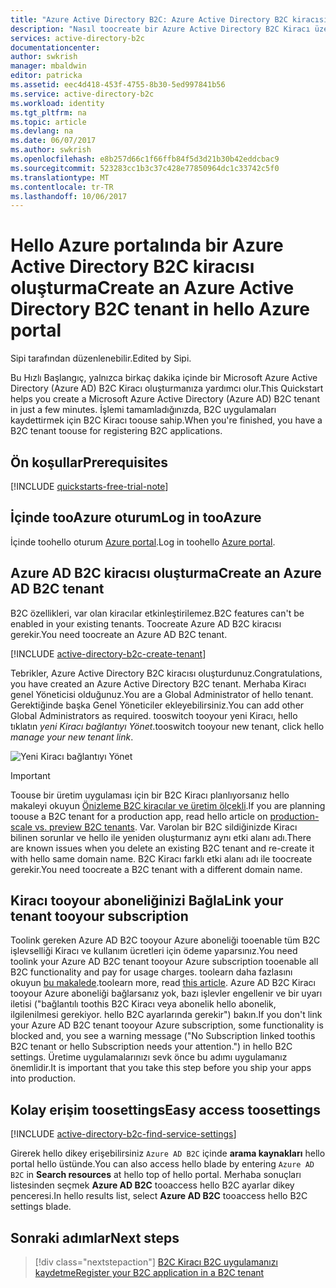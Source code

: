 ```yaml
---
title: "Azure Active Directory B2C: Azure Active Directory B2C kiracısı oluşturma | Microsoft Docs"
description: "Nasıl toocreate bir Azure Active Directory B2C Kiracı üzerinde bir konu"
services: active-directory-b2c
documentationcenter: 
author: swkrish
manager: mbaldwin
editor: patricka
ms.assetid: eec4d418-453f-4755-8b30-5ed997841b56
ms.service: active-directory-b2c
ms.workload: identity
ms.tgt_pltfrm: na
ms.topic: article
ms.devlang: na
ms.date: 06/07/2017
ms.author: swkrish
ms.openlocfilehash: e8b257d66c1f66ffb84f5d3d21b30b42eddcbac9
ms.sourcegitcommit: 523283cc1b3c37c428e77850964dc1c33742c5f0
ms.translationtype: MT
ms.contentlocale: tr-TR
ms.lasthandoff: 10/06/2017
---
```

# <a name="create-an-azure-active-directory-b2c-tenant-in-hello-azure-portal"></a><span data-ttu-id="d7f1c-103">Hello Azure portalında bir Azure Active Directory B2C kiracısı oluşturma</span><span class="sxs-lookup"><span data-stu-id="d7f1c-103">Create an Azure Active Directory B2C tenant in hello Azure portal</span></span>

<span data-ttu-id="d7f1c-104">Sipi tarafından düzenlenebilir.</span><span class="sxs-lookup"><span data-stu-id="d7f1c-104">Edited by Sipi.</span></span>

<span data-ttu-id="d7f1c-105">Bu Hızlı Başlangıç, yalnızca birkaç dakika içinde bir Microsoft Azure Active Directory (Azure AD) B2C Kiracı oluşturmanıza yardımcı olur.</span><span class="sxs-lookup"><span data-stu-id="d7f1c-105">This Quickstart helps you create a Microsoft Azure Active Directory (Azure AD) B2C tenant in just a few minutes.</span></span> <span data-ttu-id="d7f1c-106">İşlemi tamamladığınızda, B2C uygulamaları kaydettirmek için B2C Kiracı toouse sahip.</span><span class="sxs-lookup"><span data-stu-id="d7f1c-106">When you're finished, you have a B2C tenant toouse for registering B2C applications.</span></span>

## <a name="prerequisites"></a><span data-ttu-id="d7f1c-107">Ön koşullar</span><span class="sxs-lookup"><span data-stu-id="d7f1c-107">Prerequisites</span></span>

[!INCLUDE [quickstarts-free-trial-note](../../includes/quickstarts-free-trial-note.md)]

##  <a name="log-in-tooazure"></a><span data-ttu-id="d7f1c-108">İçinde tooAzure oturum</span><span class="sxs-lookup"><span data-stu-id="d7f1c-108">Log in tooAzure</span></span>

<span data-ttu-id="d7f1c-109">İçinde toohello oturum [Azure portal](https://portal.azure.com/).</span><span class="sxs-lookup"><span data-stu-id="d7f1c-109">Log in toohello [Azure portal](https://portal.azure.com/).</span></span>

## <a name="create-an-azure-ad-b2c-tenant"></a><span data-ttu-id="d7f1c-110">Azure AD B2C kiracısı oluşturma</span><span class="sxs-lookup"><span data-stu-id="d7f1c-110">Create an Azure AD B2C tenant</span></span>

<span data-ttu-id="d7f1c-111">B2C özellikleri, var olan kiracılar etkinleştirilemez.</span><span class="sxs-lookup"><span data-stu-id="d7f1c-111">B2C features can't be enabled in your existing tenants.</span></span> <span data-ttu-id="d7f1c-112">Toocreate Azure AD B2C kiracısı gerekir.</span><span class="sxs-lookup"><span data-stu-id="d7f1c-112">You need toocreate an Azure AD B2C tenant.</span></span>

[!INCLUDE [active-directory-b2c-create-tenant](../../includes/active-directory-b2c-create-tenant.md)]

<span data-ttu-id="d7f1c-113">Tebrikler, Azure Active Directory B2C kiracısı oluşturdunuz.</span><span class="sxs-lookup"><span data-stu-id="d7f1c-113">Congratulations, you have created an Azure Active Directory B2C tenant.</span></span> <span data-ttu-id="d7f1c-114">Merhaba Kiracı genel Yöneticisi olduğunuz.</span><span class="sxs-lookup"><span data-stu-id="d7f1c-114">You are a Global Administrator of hello tenant.</span></span> <span data-ttu-id="d7f1c-115">Gerektiğinde başka Genel Yöneticiler ekleyebilirsiniz.</span><span class="sxs-lookup"><span data-stu-id="d7f1c-115">You can add other Global Administrators as required.</span></span> <span data-ttu-id="d7f1c-116">tooswitch tooyour yeni Kiracı, hello tıklatın *yeni Kiracı bağlantıyı Yönet*.</span><span class="sxs-lookup"><span data-stu-id="d7f1c-116">tooswitch tooyour new tenant, click hello *manage your new tenant link*.</span></span>

![Yeni Kiracı bağlantıyı Yönet](./media/active-directory-b2c-get-started/manage-new-b2c-tenant-link.png)

> [!IMPORTANT]
> <span data-ttu-id="d7f1c-118">Toouse bir üretim uygulaması için bir B2C Kiracı planlıyorsanız hello makaleyi okuyun [Önizleme B2C kiracılar ve üretim ölçekli](active-directory-b2c-reference-tenant-type.md).</span><span class="sxs-lookup"><span data-stu-id="d7f1c-118">If you are planning toouse a B2C tenant for a production app, read hello article on [production-scale vs. preview B2C tenants](active-directory-b2c-reference-tenant-type.md).</span></span> <span data-ttu-id="d7f1c-119">Var. Varolan bir B2C sildiğinizde Kiracı bilinen sorunlar ve hello ile yeniden oluşturmanız aynı etki alanı adı.</span><span class="sxs-lookup"><span data-stu-id="d7f1c-119">There are known issues when you delete an existing B2C tenant and re-create it with hello same domain name.</span></span> <span data-ttu-id="d7f1c-120">B2C Kiracı farklı etki alanı adı ile toocreate gerekir.</span><span class="sxs-lookup"><span data-stu-id="d7f1c-120">You need toocreate a B2C tenant with a different domain name.</span></span>
>
>

## <a name="link-your-tenant-tooyour-subscription"></a><span data-ttu-id="d7f1c-121">Kiracı tooyour aboneliğinizi Bağla</span><span class="sxs-lookup"><span data-stu-id="d7f1c-121">Link your tenant tooyour subscription</span></span>

<span data-ttu-id="d7f1c-122">Toolink gereken Azure AD B2C tooyour Azure aboneliği tooenable tüm B2C işlevselliği Kiracı ve kullanım ücretleri için ödeme yaparsınız.</span><span class="sxs-lookup"><span data-stu-id="d7f1c-122">You need toolink your Azure AD B2C tenant tooyour Azure subscription tooenable all B2C functionality and pay for usage charges.</span></span> <span data-ttu-id="d7f1c-123">toolearn daha fazlasını okuyun [bu makalede](active-directory-b2c-how-to-enable-billing.md).</span><span class="sxs-lookup"><span data-stu-id="d7f1c-123">toolearn more, read [this article](active-directory-b2c-how-to-enable-billing.md).</span></span> <span data-ttu-id="d7f1c-124">Azure AD B2C Kiracı tooyour Azure aboneliği bağlarsanız yok, bazı işlevler engellenir ve bir uyarı iletisi ("bağlantılı toothis B2C Kiracı veya abonelik hello abonelik, ilgilenilmesi gerekiyor. hello B2C ayarlarında gerekir") bakın.</span><span class="sxs-lookup"><span data-stu-id="d7f1c-124">If you don't link your Azure AD B2C tenant tooyour Azure subscription, some functionality is blocked and, you see a warning message ("No Subscription linked toothis B2C tenant or hello Subscription needs your attention.") in hello B2C settings.</span></span> <span data-ttu-id="d7f1c-125">Üretime uygulamalarınızı sevk önce bu adımı uygulamanız önemlidir.</span><span class="sxs-lookup"><span data-stu-id="d7f1c-125">It is important that you take this step before you ship your apps into production.</span></span>

## <a name="easy-access-toosettings"></a><span data-ttu-id="d7f1c-126">Kolay erişim toosettings</span><span class="sxs-lookup"><span data-stu-id="d7f1c-126">Easy access toosettings</span></span>

[!INCLUDE [active-directory-b2c-find-service-settings](../../includes/active-directory-b2c-find-service-settings.md)]

<span data-ttu-id="d7f1c-127">Girerek hello dikey erişebilirsiniz `Azure AD B2C` içinde **arama kaynakları** hello portal hello üstünde.</span><span class="sxs-lookup"><span data-stu-id="d7f1c-127">You can also access hello blade by entering `Azure AD B2C` in **Search resources** at hello top of hello portal.</span></span> <span data-ttu-id="d7f1c-128">Merhaba sonuçları listesinden seçmek **Azure AD B2C** tooaccess hello B2C ayarlar dikey penceresi.</span><span class="sxs-lookup"><span data-stu-id="d7f1c-128">In hello results list, select **Azure AD B2C** tooaccess hello B2C settings blade.</span></span>

## <a name="next-steps"></a><span data-ttu-id="d7f1c-129">Sonraki adımlar</span><span class="sxs-lookup"><span data-stu-id="d7f1c-129">Next steps</span></span>

> [!div class="nextstepaction"]
> [<span data-ttu-id="d7f1c-130">B2C Kiracı B2C uygulamanızı kaydetme</span><span class="sxs-lookup"><span data-stu-id="d7f1c-130">Register your B2C application in a B2C tenant</span></span>](active-directory-b2c-app-registration.md)
